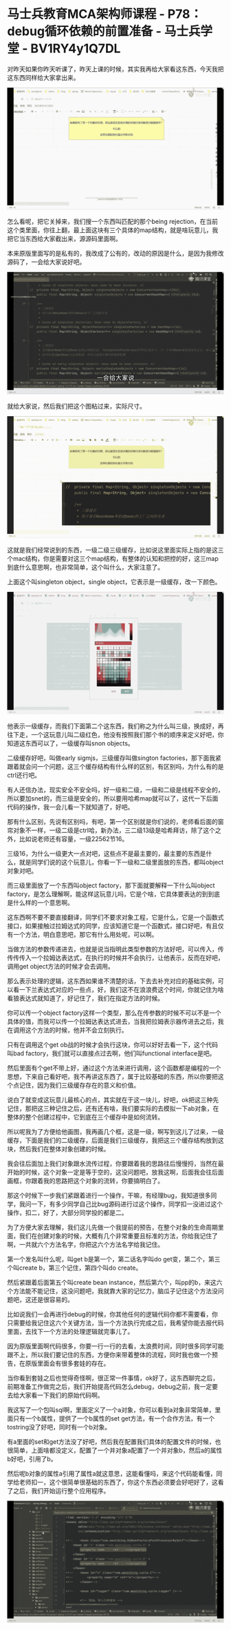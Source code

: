 # 马士兵教育MCA架构师课程 - P78：debug循环依赖的前置准备 - 马士兵学堂 - BV1RY4y1Q7DL

对昨天如果你昨天听课了，昨天上课的时候，其实我再给大家看这东西，今天我把这东西同样给大家拿出来。

![](img/9b2ee4a8f6cfb9ab1b805f084ea59cf6_1.png)

怎么看呢，把它关掉来，我们搜一个东西叫匹配的那个being rejection，在当前这个类里面，你往上翻，最上面这块有三个具体的map结构，就是啥玩意儿，我把它当东西给大家截出来，源源码里面啊。

本来原版里面写的是私有的，我改成了公有的，改动的原因是什么，是因为我修改源码了，一会给大家说好吧。

![](img/9b2ee4a8f6cfb9ab1b805f084ea59cf6_3.png)

就给大家说，然后我们把这个图粘过来，实际尺寸。

![](img/9b2ee4a8f6cfb9ab1b805f084ea59cf6_5.png)

这就是我们经常说到的东西，一级二级三级缓存，比如说这里面实际上指的是这三个mac结构，你是需要对这三个map结构，有整体的认知和把控的好，这三map到底什么意思啊，也非常简单，这个叫什么，大家注意了。

上面这个叫singleton object，single object，它表示是一级缓存，改一下颜色。



![](img/9b2ee4a8f6cfb9ab1b805f084ea59cf6_7.png)

他表示一级缓存，而我们下面第二个这东西，我们称之为什么叫三级，换成好，再往下走，一个这玩意儿叫二级红色，他没有按照我们那个书的顺序来定义好吧，你知道这东西可以了，一级缓存叫snon objects。

二级缓存好吧，叫做early sigmjs，三级缓存叫做sington factories，那下面我紧跟着就会问一个问题，这三个缓存结构有什么样的区别，有区别吗，为什么有的是ctrl还行吧。

有人还信办法，现实安全不安全吗，好一级和二级，一级和二级是线程不安全的，所以要加snet的，而三级是安全的，所以要用哈希map就可以了，这代一下后面代码的操作，我一会儿看一下就知道了，好吧。

那有什么区别，先说有区别吗，有吧，第一个区别就是你们说的，老师看后面的窗帘对象不一样，一级二级是ctrl哈，新办法，三二级13级是哈希拜访，除了这个之外，比如说老师还有容量，一级22562节16。

三级16，为什么一级更大一点对吧，这些点不是最主要的，最主要的东西是什么，就是同学们说的这个玩意儿，你看一下一级和二级里面放的东西，都叫object对象对吧。

而三级里面放了一个东西叫object factory，那下面就要解释一下什么叫object factory，是怎么理解啊，能这样这玩意儿吗，它是个啥，它具体要表达的到到底是什么样的一个意思啊。

这东西啊不要不要直接翻译，同学们不要求对象工程，它是什么，它是一个函数式接口，如果接触过拉姆达式的同学，应该知道它是一个函数式，接口好吧，有且仅有一个方法，明白意思吧，那它有什么用处呢，可以啊。

当做方法的参数传递进去，也就是说当指明此类型参数的方法好吧，可以传入，传传传传入一个拉姆达表达式，在执行的时候并不会执行，让他表示，反而在好吧，调用get object方法的时候才会去调用。

那么表示处理的逻辑，这东西如果谁不清楚的话，下去去补充对应的基础实例，可以看一下兰表达式对应的一些点，好，我们这不在浪浪费这个时间，你就记住为啥看狼表达式就知道了，好记住了，我们在指定方法的时候。

你可以传一个object factory这样一个类型，那么在传参数的时候不可以不是一个具体的值，而我可以传一个拉姆达表达式进去，当我把拉姆表示器传进去之后，我在调用这个方法的时候，他并不会立刻执行。

只有在调用这个get ob战的时候才会执行这块，你可以好好去看一下，这个代码叫bad factory，我们就可以直接点过去啊，他们叫functional interface是吧。

然后里面有个get不带上好，通过这个方法来进行调用，这个函数都是编程的一个思想，下来自己看好吧，我不再讲这东西了，属于比较基础的东西，所以你要把这个点记住，因为我们三级缓存存在的意义和价值。

说白了就变成这玩意儿最核心的点，其实就在于这一块儿，好吧，ok把这三种先记住，那把这三种记住之后，还有还有啥，我们要实际的去模拟一下ab对象，在整体的整个创建过程中，它到底在三个缓存中是如何流转。

所以呢我为了方便给他画图，我再画几个框，这是一级，啊写到这儿了过来，一级缓存，下面是我们的二级缓存，后面是我们三级缓存，我把这三个缓存结构放到这块，然后我们在整体对象创建的时候。

我会往后面加上我们对象跟水流传过程，你要跟着我的思路往后慢慢捋，当然在最开始的时候，这个对象一定是等于空的，这没问题吧，放我这啊，后面我会往后面画框，你跟着我的思路把这个对象的流转，你要搞明白了。

那这个时候下一步我们紧跟着进行一个操作，干嘛，有经理bug，我知道很多同学，我问一下，有多少同学自己比bug源码进行过这个操作，同学扣一没进过这个操作，扣二，好了，大部分同学投的都是二。

为了方便大家去理解，我们这儿先做一个我提前的预告，在整个对象的生命周期里面，我们在创建对象的时候，大概有几个非常重要且标准的方法，你给我记住了啊，一共就六个方法名字，你把这六个方法名字给我记住。

第一个发名叫什么呢，叫get b是第一个，第二话名字叫do get变，第二个，第三个叫create b，第三个记住，第四个叫do create。

然后紧跟着后面第五个叫create bean instance，然后第六个，叫pp的b，来这六个方法能不能记住，这没问题吧，我就靠大家的记忆力，脑瓜子记住这个方法没问题吧，这还是很容易的。

比如说我们一会再进行debug的时候，你其他任何的逻辑代码你都不需要看，你只需要给我记住这六个关键方法，当一个方法执行完成之后，我希望你能去报代码里面，去找下一个方法的处理逻辑就完事儿了。

因为原版里面啊代码很多，你要一行一行的去看，太浪费时间，同时很多同学可能跟不上，所以我们要记住的东西，方便你来带着整体的流程，同时我也做一个预告，在原版里面会有很多套娃的存在。

当你看到套娃之后也觉得奇怪啊，很正常一件事情，ok好了，这东西聊完之后，前期准备工作做完之后，我们开始提高代码怎么debug，debug之前，我一定要去给大家看一下我们的原始代码啊。

我这写了一个包叫sql啊，里面定义了一个a对象，你可以看到a对象非常简单，里面只有一个b属性，提供了一个b属性的set get方法，有一个合作方法，有一个tostring没了好吧，同时有一个b对象。

有a里面的set和get方法没了好吧，然后我在配置我们具体的配置文件的时候，也很简单，上面啥都没定义，配置了一个并对象a配置了一个并对象b，然后a的属性b好吧，引用了b。

然后呢b对象的属性a引用了属性a就这意思，这能看懂吗，来这个代码能看懂，同学给老师扣一，这个很简单很基础的东西了，你这个东西必须要会好吧好了，这看了之后，我们开始运行整个应用程序。



![](img/9b2ee4a8f6cfb9ab1b805f084ea59cf6_9.png)
